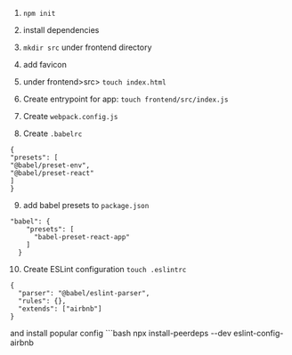 1. `npm init`
2. install dependencies
3. `mkdir src` under frontend directory
4. add favicon
5. under frontend>src> `touch index.html`
6. Create entrypoint for app: `touch frontend/src/index.js`
7. Create `webpack.config.js`

8. Create `.babelrc`

```
{
"presets": [
"@babel/preset-env",
"@babel/preset-react"
]
}
```

9. add babel presets to `package.json`

```
"babel": {
    "presets": [
      "babel-preset-react-app"
    ]
  }
```

10. Create ESLint configuration `touch .eslintrc`

```
{
  "parser": "@babel/eslint-parser",
  "rules": {},
  "extends": ["airbnb"]
}
```

and install popular config ```bash
npx install-peerdeps --dev eslint-config-airbnb

```

```
